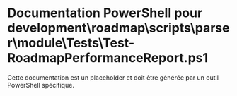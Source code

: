 # Documentation PowerShell pour development\roadmap\scripts\parser\module\Tests\Test-RoadmapPerformanceReport.ps1

Cette documentation est un placeholder et doit être générée par un outil PowerShell spécifique.
